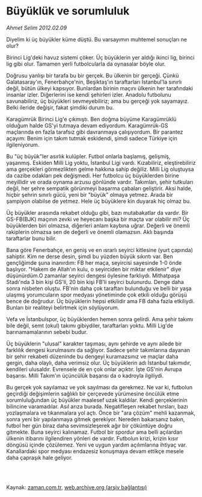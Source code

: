 # Büyüklük ve sorumluluk

*Ahmet Selim 2012.02.09*

<td class="columnist-detail">
<p>Diyelim ki üç büyükler küme düştü. Bu varsayımın muhtemel sonuçları ne olur?</p>
<p>
<div id="haberMetinDiv">
<p>Birinci Lig'deki havuz sistemi çöker. Üç büyüklerin yer aldığı ikinci lig, birinci lig gibi olur. Tamamen yerli futbolcularla da oynasalar böyle olur.
<p>Doğrusu yanlışı bir tarafa bu bir gerçek. Bu ülkenin bir gerçeği. Çünkü Galatasaray'ın, Fenerbahçe'nin, Beşiktaş'ın taraftarları İstanbul'la sınırlı değil, bütün ülkeyi kapsıyor. Bunlardan birinin maçını ülkenin her tarafındaki insanlar izler. Diğerlerini ise kendi şehirleri izler. Anadolu futbolunu savunabiliriz, üç büyükleri sevmeyebiliriz; ama bu gerçeği yok sayamayız. Belki ileride değişir, fakat şimdiki durum bu.
<p>Karagümrük Birinci Lig'e çıkmıştı. Ben doğma büyüme Karagümrüklü olduğum halde GS'yi tutmaya devam ediyordum. Karagümrük-GS maçlarında en fazla tarafsız gibi davranmaya çalışıyordum. Bir parantez açayım: Benim için takım tutmak eskidendi, şimdi sadece Türkiye için ilgileniyorum.
<p>Bu "üç büyük"ler asırlık kulüpler. Futbol onlarla başlamış, gelişmiş, yaşanmış. Eskiden Milli Lig yoktu, İstanbul Ligi vardı. Kızabiliriz, eleştirebiliriz ama gerçekleri görmezlikten gelme hakkına sahip değiliz. Milli Lig oluştuysa da cazibe odakları pek değişmedi. Her futbolcu üç büyüklerden birine meyillidir ve orada oynama arzusu gönlünde vardır. Takımları, şehir tutkuları değil, her şehre sempatik görünmeyi başarma çabaları geliştirir. Aksi halde, hiçbir şehrin sınırlı gücü, yeni bir "büyük" olmaya yetmez. Arada bir şampiyon olabilse de yetmez. Hele üç büyüklere kin duyarak hiç olmaz bu.
<p>Üç büyükler arasında rekabet olduğu gibi, bazı mutabakatlar da vardır. Bir GS-FB(BJK) maçının zevki ve heyecanı başka bir maçta var olabilir mi? Üç büyüklerden biri olmazsa, diğerleri anlam kaybına uğrar. Değerli ve önemli rakiplerin olmazsa sen de değerli ve önemli olamazsın. Aklı başında taraftarlar bunu bilir.
<p>Bana göre Fenerbahçe, en geniş ve en ısrarlı seyirci kitlesine (yurt çapında) sahiptir. Kim ne derse desin, şimdi bu yüzden büyük sıkıntı var. Ben gençliğimde şuna inanırdım: FB her maça, seyircisi sayesinde 1-0 önde başlıyor. "Hakem de Allah'ın kulu, o seyirciden bir miktar etkilenir" diye düşünürdüm.O zamanlar seyirci dengesi öylesine farklıydı. Mithatpaşa Stadı'nda 3 bin kişi GS'li, 20 bin kişi FB'li seyirci bulunurdu. Denge daha sonra nisbeten oluştu. FB'nin daha çok taraftarı bulunduğu ve belli bir yaşa ulaşmış yorumcuların spor medyası yönetiminde çok etkili olduğu görüşü bence de doğrudur. Üç büyüklerin hepsi etkilidir ama FB daha fazla etkiliydi. Bunları bir realiteyi belirtmek için söylüyorum.
<p>Vefa ve İstanbulspor, üç büyüklerden hemen sonra gelirdi. Ama şehir takımı bile değil, semt (okul) takımı gibiydiler, taraftarları yoktu. Milli Lig'de barınamamalarının sebebi budur.
<p>Üç büyüklerin "ulusal" karakter taşıması, aynı şehirde ve aynı ailede bir farklılık dengesi kurulmasını da sağlıyor. Sadece şehir takımlarına dayanan bir şehir rekabeti düzeninde bu dengeyi kuramazsınız ve maçlar daha gergin, daha olaylı, daha verimsiz olur. Üç büyüklerin adı İstanbul takımıdır, kendileri ulusaldır. Evrensele de en çok onlar açıktır. İşte GS'nin Avrupa başarısı. Milli Takım'ın üçüncülük başarısı da o kadroyla ilgiliydi.
<p>Bu gerçek yok sayılamaz ve yok sayılması da gerekmez. Ne var ki, futbolun geçirdiği değişimlerin sağlıklı bir çerçevede yürümesine öncülük etme sorumluluğundan üç büyükler maalesef uzak kaldılar. Kendi gerçeklerinin bilincine varamadılar. Asıl arıza burada. Negatifleşen rekabet hırsları, bazı yozlaşmalara ve tıkanmalara yol açtı. Önce bir "ara çözüm" mehli kazanmak, sonra yeni bir yapılanmaya gitmek gerekiyor. Nereden bakarsanız bakın, futbol her gün biraz daha sevimsizleşerek ağır bir çöküntüye doğru gitmekte. Buna seyirci kalınamaz. Futbol bir spordur ama belli açılardan ülkenin itibarını ilgilendiren yönleri de vardır. Futbolun krizi, krizin kısır döngüsü içinde çözülemez. Yeni ve uygun yardım açılımlarına ihtiyaç var. Kanallardaki spor medyası endazesiz konuşmaya devam ettikçe mesele daha çapraşık hale geliyor. </p></p></p></p></p></p></p></p></p></div>
</p>


<p><br>
		 </br></p></td>

Kaynak: [zaman.com.tr](http://zaman.com.tr/yazar.do?yazino=1242439), [web.archive.org (arşiv bağlantısı)](http://web.archive.org/web/20120312035627/http://zaman.com.tr:80/yazar.do?yazino=1242439)
